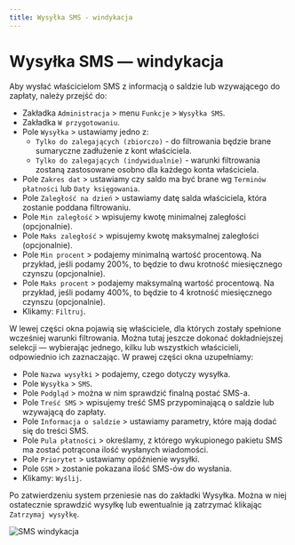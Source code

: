 ```yaml
---
title: Wysyłka SMS - windykacja
---
```


# Wysyłka SMS — windykacja

Aby wysłać właścicielom SMS z informacją o saldzie lub wzywającego do zapłaty, należy przejść do:

- Zakładka `Administracja` > menu `Funkcje` > `Wysyłka SMS`.
- Zakładka `W przygotowaniu`.
- Pole `Wysyłka` > ustawiamy jedno z:
  - `Tylko do zalegających (zbiorczo)` - do filtrowania będzie brane sumaryczne zadłużenie z kont właściciela.
  - `Tylko do zalegających (indywidualnie)` - warunki filtrowania zostaną zastosowane osobno dla każdego konta właściciela.
- Pole `Zakres dat` > ustawiamy czy saldo ma być brane wg `Terminów płatności` lub `Daty księgowania`.
- Pole `Zaległość na dzień` > ustawiamy datę salda właściciela, która zostanie poddana filtrowaniu.
- Pole `Min zaległość` > wpisujemy kwotę minimalnej zaległości (opcjonalnie).
- Pole `Maks zaległość` > wpisujemy kwotę maksymalnej zaległości (opcjonalnie).
- Pole `Min procent` > podajemy minimalną wartość procentową. Na przykład, jeśli podamy 200%, to będzie to dwu krotność miesięcznego czynszu (opcjonalnie).
- Pole `Maks procent` > podajemy maksymalną wartość procentową. Na przykład, jeśli podamy 400%, to będzie to 4 krotność miesięcznego czynszu (opcjonalnie).
- Klikamy: `Filtruj`.

W lewej części okna pojawią się właściciele, dla których zostały spełnione wcześniej warunki filtrowania. Można tutaj jeszcze dokonać dokładniejszej selekcji — wybierając jednego, kilku lub wszystkich właścicieli, odpowiednio ich zaznaczając. W prawej części okna uzupełniamy:

- Pole `Nazwa wysyłki` > podajemy, czego dotyczy wysyłka.
- Pole `Wysyłka` > `SMS`.
- Pole `Podgląd` > można w nim sprawdzić finalną postać SMS-a.
- Pole `Treść SMS` > wpisujemy treść SMS przypominającą o saldzie lub wzywającą do zapłaty.
- Pole `Informacja o saldzie` > ustawiamy parametry, które mają dodać się do treści SMS.
- Pole `Pula płatności` > określamy, z którego wykupionego pakietu SMS ma zostać potrącona ilość wysłanych wiadomości.
- Pole `Priorytet` > ustawiamy opóźnienie wysyłki.
- Pole `GSM` > zostanie pokazana ilość SMS-ów do wysłania.
- Klikamy: `Wyślij`.

Po zatwierdzeniu system przeniesie nas do zakładki Wysyłka. Można w niej ostatecznie sprawdzić wysyłkę lub ewentualnie ją zatrzymać klikając `Zatrzymaj wysyłkę`.

![SMS windykacja](smswindykacja.gif)
